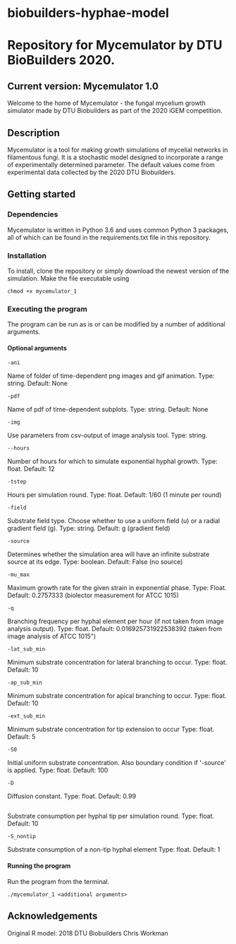 # biobuilders-hyphae-model

Repository for Mycemulator by DTU BioBuilders 2020.
====================

Current version: Mycemulator 1.0
--------------------


Welcome to the home of Mycemulator - the fungal mycelium growth simulator made by DTU Biobuilders as part of the 2020 iGEM competition.


Description
-----------

Mycemulator is a tool for making growth simulations of mycelial networks in filamentous fungi. It is a stochastic model designed to incorporate a range of experimentally determined parameter. The default values come from experimental data collected by the 2020 DTU Biobuilders.

Getting started
---------------

### Dependencies

Mycemulator is written in Python 3.6 and uses common Python 3 packages, all of which can be found in the requirements.txt file in this repository.

### Installation

To install, clone the repository or simply download the newest version of the simulation.
Make the file executable using

```
chmod +x mycemulator_1
```

### Executing the program

The program can be run as is or can be modified by a number of additional arguments.

#### Optional arguments
```
-ani
```
Name of folder of time-dependent png images and gif animation.
Type: string. Default: None
                                                                                 
```
-pdf
```
Name of pdf of time-dependent subplots.
Type: string. Default: None

```
-img
```
Use parameters from csv-output of image analysis tool.
Type: string.

```
--hours
```
Number of hours for which to simulate exponential hyphal growth.
Type: float. Default: 12

```
-tstep
```
Hours per simulation round.
Type: float. Default: 1/60 (1 minute per round)

```
-field
```
Substrate field type. Choose whether to use a uniform field (u) or a radial gradient field (g).
Type: string. Default: g (gradient field)

```
-source
```
Determines whether the simulation area will have an infinite substrate source at its edge.
Type: boolean. Default: False (no source)

```
-mu_max
```
Maximum growth rate for the given strain in exponential phase.
Type: Float. Default: 0.2757333 (biolector measurement for ATCC 1015)

```
-q
```
Branching frequency per hyphal element per hour (if not taken from image analysis output).
Type: float. Default: 0.016925731922538392 (taken from image analysis of ATCC 1015")

```
-lat_sub_min
```
Minimum substrate concentration for lateral branching to occur.
Type: float. Default: 10

```
-ap_sub_min
```
Minimum substrate concentration for apical branching to occur.
Type: float. Default: 10

```
-ext_sub_min
```
Minimum substrate concentration for tip extension to occur
Type: float. Default: 5

```
-S0
```
Initial uniform substrate concentration. Also boundary condition if '-source' is applied.
Type: float. Default: 100

```
-D
```
Diffusion constant.
Type: float. Default: 0.99

```-S_tip
```
Substrate consumption per hyphal tip per simulation round.
Type: float. Default: 10

```
-S_nontip
```
Substrate consumption of a non-tip hyphal element
Type: float. Default: 1

#### Running the program

Run the program from the terminal.

```
./mycemulator_1 <additional arguments> 
```

Acknowledgements
---------------
Original R model:
2018 DTU Biobuilders
Chris Workman

